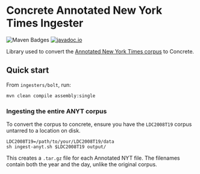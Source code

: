 # Concrete Annotated New York Times Ingester
![Maven Badges](https://maven-badges.herokuapp.com/maven-central/edu.jhu.hlt/concrete-ingesters-annotated-nyt/badge.svg)
[![javadoc.io](https://javadocio-badges.herokuapp.com/edu.jhu.hlt/concrete-ingesters-annotated-nyt/badge.svg)](http://www.javadoc.io/doc/edu.jhu.hlt/concrete-ingesters-annotated-nyt/)

Library used to convert the
[Annotated New York Times corpus](https://catalog.ldc.upenn.edu/LDC2008T19)
to Concrete.

## Quick start
From `ingesters/bolt`, run:
```sh
mvn clean compile assembly:single
```

### Ingesting the entire ANYT corpus
To convert the corpus to concrete, ensure you have the `LDC2008T19` corpus
untarred to a location on disk.

``` shell
LDC2008T19=/path/to/your/LDC2008T19/data
sh ingest-anyt.sh $LDC2008T19 output/
```

This creates a `.tar.gz` file for each Annotated NYT file. The
filenames contain both the year and the day, unlike the original
corpus.

